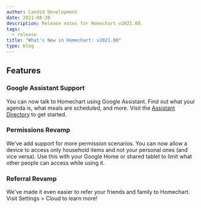 ```yaml
---
author: Candid Development
date: 2021-08-28
description: Release notes for Homechart v2021.08.
tags:
  - release
title: "What's New in Homechart: v2021.08"
type: blog
---
```


## Features

### Google Assistant Support

You can now talk to Homechart using Google Assistant.  Find out what your agenda is, what meals are scheduled, and more.  Visit the [Assistant Directory](https://assistant.google.com/services/invoke/uid/0000007618b6ba0) to get started.

### Permissions Revamp

We've add support for more permission scenarios.  You can now allow a device to access only household items and not your personal ones (and vice versa).  Use this with your Google Home or shared tablet to limit what other people can access while using it.

### Referral Revamp

We've made it even easier to refer your friends and family to Homechart.  Visit Settings > Cloud to learn more!
